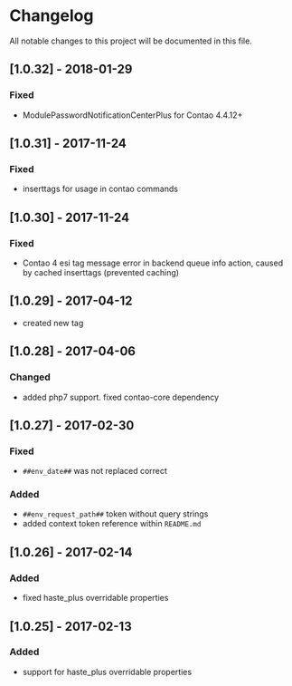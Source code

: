 # Changelog
All notable changes to this project will be documented in this file.

## [1.0.32] - 2018-01-29

### Fixed
- ModulePasswordNotificationCenterPlus for Contao 4.4.12+

## [1.0.31] - 2017-11-24

### Fixed
- inserttags for usage in contao commands

## [1.0.30] - 2017-11-24

### Fixed
- Contao 4 esi tag message error in backend queue info action, caused by cached inserttags (prevented caching)

## [1.0.29] - 2017-04-12
- created new tag

## [1.0.28] - 2017-04-06

### Changed
- added php7 support. fixed contao-core dependency

## [1.0.27] - 2017-02-30

### Fixed
- `##env_date##` was not replaced correct

### Added
- `##env_request_path##` token without query strings
- added context token reference within `README.md`

## [1.0.26] - 2017-02-14

### Added
- fixed haste_plus overridable properties

## [1.0.25] - 2017-02-13

### Added
- support for haste_plus overridable properties
